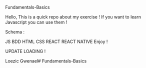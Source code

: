Fundamentals-Basics

Hello, This is a quick repo about my exercise ! If you want to learn Javascript you can use them !

Schema :

JS
BDD
HTML CSS
REACT
REACT NATIVE
Enjoy !

UPDATE LOADING !

Loezic Gwenael# Fundamentals-Basics
